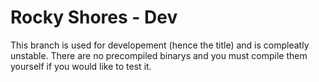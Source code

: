 Rocky Shores - Dev
============

This branch is used for developement (hence the title) and is compleatly unstable. There are no precompiled binarys and you must compile them yourself if you would like to test it.
